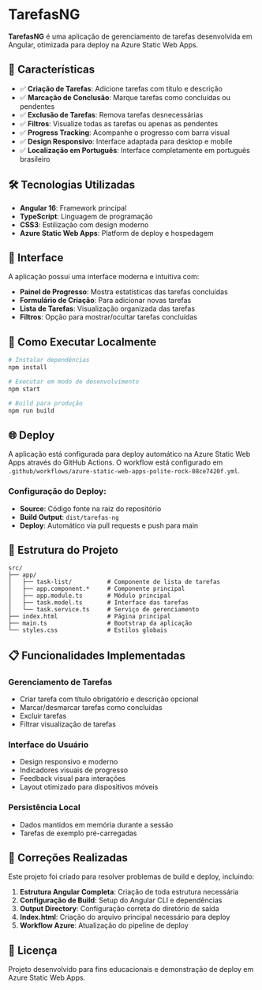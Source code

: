 # TarefasNG

**TarefasNG** é uma aplicação de gerenciamento de tarefas desenvolvida em Angular, otimizada para deploy na Azure Static Web Apps.

## 🚀 Características

- ✅ **Criação de Tarefas**: Adicione tarefas com título e descrição
- ✅ **Marcação de Conclusão**: Marque tarefas como concluídas ou pendentes
- ✅ **Exclusão de Tarefas**: Remova tarefas desnecessárias
- ✅ **Filtros**: Visualize todas as tarefas ou apenas as pendentes
- ✅ **Progress Tracking**: Acompanhe o progresso com barra visual
- ✅ **Design Responsivo**: Interface adaptada para desktop e mobile
- ✅ **Localização em Português**: Interface completamente em português brasileiro

## 🛠️ Tecnologias Utilizadas

- **Angular 16**: Framework principal
- **TypeScript**: Linguagem de programação
- **CSS3**: Estilização com design moderno
- **Azure Static Web Apps**: Platform de deploy e hospedagem

## 📱 Interface

A aplicação possui uma interface moderna e intuitiva com:

- **Painel de Progresso**: Mostra estatísticas das tarefas concluídas
- **Formulário de Criação**: Para adicionar novas tarefas
- **Lista de Tarefas**: Visualização organizada das tarefas
- **Filtros**: Opção para mostrar/ocultar tarefas concluídas

## 🚦 Como Executar Localmente

```bash
# Instalar dependências
npm install

# Executar em modo de desenvolvimento
npm start

# Build para produção
npm run build
```

## 🌐 Deploy

A aplicação está configurada para deploy automático na Azure Static Web Apps através do GitHub Actions. O workflow está configurado em `.github/workflows/azure-static-web-apps-polite-rock-08ce7420f.yml`.

### Configuração do Deploy:
- **Source**: Código fonte na raiz do repositório
- **Build Output**: `dist/tarefas-ng`
- **Deploy**: Automático via pull requests e push para main

## 📂 Estrutura do Projeto

```
src/
├── app/
│   ├── task-list/          # Componente de lista de tarefas
│   ├── app.component.*     # Componente principal
│   ├── app.module.ts       # Módulo principal
│   ├── task.model.ts       # Interface das tarefas
│   └── task.service.ts     # Serviço de gerenciamento
├── index.html              # Página principal
├── main.ts                 # Bootstrap da aplicação
└── styles.css              # Estilos globais
```

## 📋 Funcionalidades Implementadas

### Gerenciamento de Tarefas
- Criar tarefa com título obrigatório e descrição opcional
- Marcar/desmarcar tarefas como concluídas
- Excluir tarefas
- Filtrar visualização de tarefas

### Interface do Usuário
- Design responsivo e moderno
- Indicadores visuais de progresso
- Feedback visual para interações
- Layout otimizado para dispositivos móveis

### Persistência Local
- Dados mantidos em memória durante a sessão
- Tarefas de exemplo pré-carregadas

## 🔧 Correções Realizadas

Este projeto foi criado para resolver problemas de build e deploy, incluindo:

1. **Estrutura Angular Completa**: Criação de toda estrutura necessária
2. **Configuração de Build**: Setup do Angular CLI e dependências
3. **Output Directory**: Configuração correta do diretório de saída
4. **Index.html**: Criação do arquivo principal necessário para deploy
5. **Workflow Azure**: Atualização do pipeline de deploy

## 📄 Licença

Projeto desenvolvido para fins educacionais e demonstração de deploy em Azure Static Web Apps.
